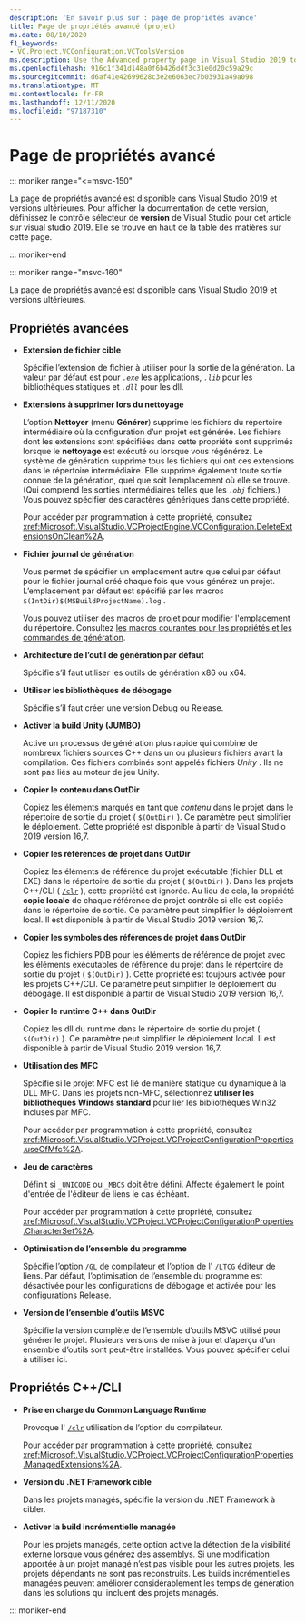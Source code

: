 ```yaml
---
description: 'En savoir plus sur : page de propriétés avancé'
title: Page de propriétés avancé (projet)
ms.date: 08/10/2020
f1_keywords:
- VC.Project.VCConfiguration.VCToolsVersion
ms.description: Use the Advanced property page in Visual Studio 2019 to set various properties for C++ projects.
ms.openlocfilehash: 916c1f341d148a0f6b426ddf3c31e0d20c59a29c
ms.sourcegitcommit: d6af41e42699628c3e2e6063ec7b03931a49a098
ms.translationtype: MT
ms.contentlocale: fr-FR
ms.lasthandoff: 12/11/2020
ms.locfileid: "97187310"
---
```

# <a name="advanced-property-page"></a>Page de propriétés avancé

::: moniker range="<=msvc-150"

La page de propriétés avancé est disponible dans Visual Studio 2019 et versions ultérieures. Pour afficher la documentation de cette version, définissez le contrôle sélecteur de **version** de Visual Studio pour cet article sur visual studio 2019. Elle se trouve en haut de la table des matières sur cette page.

::: moniker-end

::: moniker range="msvc-160"

La page de propriétés avancé est disponible dans Visual Studio 2019 et versions ultérieures.

## <a name="advanced-properties"></a>Propriétés avancées

- **Extension de fichier cible**

   Spécifie l’extension de fichier à utiliser pour la sortie de la génération. La valeur par défaut est pour *`.exe`* les applications, *`.lib`* pour les bibliothèques statiques et *`.dll`* pour les dll.

- **Extensions à supprimer lors du nettoyage**

   L’option **Nettoyer** (menu **Générer**) supprime les fichiers du répertoire intermédiaire où la configuration d’un projet est générée. Les fichiers dont les extensions sont spécifiées dans cette propriété sont supprimés lorsque le **nettoyage** est exécuté ou lorsque vous régénérez. Le système de génération supprime tous les fichiers qui ont ces extensions dans le répertoire intermédiaire. Elle supprime également toute sortie connue de la génération, quel que soit l’emplacement où elle se trouve. (Qui comprend les sorties intermédiaires telles que les *`.obj`* fichiers.) Vous pouvez spécifier des caractères génériques dans cette propriété.

   Pour accéder par programmation à cette propriété, consultez <xref:Microsoft.VisualStudio.VCProjectEngine.VCConfiguration.DeleteExtensionsOnClean%2A>.

- **Fichier journal de génération**

   Vous permet de spécifier un emplacement autre que celui par défaut pour le fichier journal créé chaque fois que vous générez un projet. L’emplacement par défaut est spécifié par les macros `$(IntDir)$(MSBuildProjectName).log` .

   Vous pouvez utiliser des macros de projet pour modifier l'emplacement du répertoire. Consultez [les macros courantes pour les propriétés et les commandes de génération](common-macros-for-build-commands-and-properties.md).

- **Architecture de l’outil de génération par défaut**

   Spécifie s’il faut utiliser les outils de génération x86 ou x64.

- **Utiliser les bibliothèques de débogage**

   Spécifie s’il faut créer une version Debug ou Release.

- **Activer la build Unity (JUMBO)**

   Active un processus de génération plus rapide qui combine de nombreux fichiers sources C++ dans un ou plusieurs fichiers avant la compilation. Ces fichiers combinés sont appelés fichiers *Unity* . Ils ne sont pas liés au moteur de jeu Unity.

- **Copier le contenu dans OutDir**

   Copiez les éléments marqués en tant que *contenu* dans le projet dans le répertoire de sortie du projet ( `$(OutDir)` ). Ce paramètre peut simplifier le déploiement. Cette propriété est disponible à partir de Visual Studio 2019 version 16,7.

- **Copier les références de projet dans OutDir**

   Copiez les éléments de référence du projet exécutable (fichier DLL et EXE) dans le répertoire de sortie du projet ( `$(OutDir)` ). Dans les projets C++/CLI ( [`/clr`](clr-common-language-runtime-compilation.md) ), cette propriété est ignorée. Au lieu de cela, la propriété **copie locale** de chaque référence de projet contrôle si elle est copiée dans le répertoire de sortie. Ce paramètre peut simplifier le déploiement local. Il est disponible à partir de Visual Studio 2019 version 16,7.

- **Copier les symboles des références de projet dans OutDir**

   Copiez les fichiers PDB pour les éléments de référence de projet avec les éléments exécutables de référence du projet dans le répertoire de sortie du projet ( `$(OutDir)` ). Cette propriété est toujours activée pour les projets C++/CLI. Ce paramètre peut simplifier le déploiement du débogage. Il est disponible à partir de Visual Studio 2019 version 16,7.

- **Copier le runtime C++ dans OutDir**

   Copiez les dll du runtime dans le répertoire de sortie du projet ( `$(OutDir)` ). Ce paramètre peut simplifier le déploiement local. Il est disponible à partir de Visual Studio 2019 version 16,7.

- **Utilisation des MFC**

   Spécifie si le projet MFC est lié de manière statique ou dynamique à la DLL MFC. Dans les projets non-MFC, sélectionnez **utiliser les bibliothèques Windows standard** pour lier les bibliothèques Win32 incluses par MFC.

   Pour accéder par programmation à cette propriété, consultez <xref:Microsoft.VisualStudio.VCProject.VCProjectConfigurationProperties.useOfMfc%2A>.

- **Jeu de caractères**

   Définit si `_UNICODE` ou `_MBCS` doit être défini. Affecte également le point d'entrée de l'éditeur de liens le cas échéant.

   Pour accéder par programmation à cette propriété, consultez <xref:Microsoft.VisualStudio.VCProject.VCProjectConfigurationProperties.CharacterSet%2A>.

- **Optimisation de l’ensemble du programme**

   Spécifie l’option [`/GL`](gl-whole-program-optimization.md) de compilateur et l’option de l' [`/LTCG`](ltcg-link-time-code-generation.md) éditeur de liens. Par défaut, l’optimisation de l’ensemble du programme est désactivée pour les configurations de débogage et activée pour les configurations Release.

- **Version de l’ensemble d’outils MSVC**

   Spécifie la version complète de l’ensemble d’outils MSVC utilisé pour générer le projet. Plusieurs versions de mise à jour et d’aperçu d’un ensemble d’outils sont peut-être installées. Vous pouvez spécifier celui à utiliser ici.

## <a name="ccli-properties"></a>Propriétés C++/CLI

- **Prise en charge du Common Language Runtime**

   Provoque l' [`/clr`](clr-common-language-runtime-compilation.md) utilisation de l’option du compilateur.

   Pour accéder par programmation à cette propriété, consultez <xref:Microsoft.VisualStudio.VCProject.VCProjectConfigurationProperties.ManagedExtensions%2A>.

- **Version du .NET Framework cible**

   Dans les projets managés, spécifie la version du .NET Framework à cibler.

- **Activer la build incrémentielle managée**

   Pour les projets managés, cette option active la détection de la visibilité externe lorsque vous générez des assemblys. Si une modification apportée à un projet managé n’est pas visible pour les autres projets, les projets dépendants ne sont pas reconstruits. Les builds incrémentielles managées peuvent améliorer considérablement les temps de génération dans les solutions qui incluent des projets managés.

::: moniker-end
